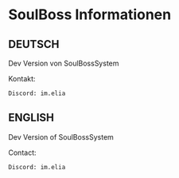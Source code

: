 # **SoulBoss Informationen**

## DEUTSCH

Dev Version von SoulBossSystem

Kontakt:

    Discord: im.elia

## ENGLISH

Dev Version of SoulBossSystem

Contact:

    Discord: im.elia
